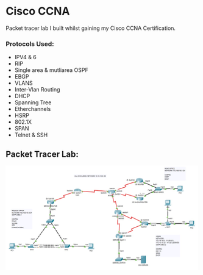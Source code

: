 # Cisco CCNA
Packet tracer lab I built whilst gaining my Cisco CCNA Certification.

### Protocols Used:
* IPV4 & 6
* RIP
* Single area & mutliarea OSPF
* EBGP
* VLANS
* Inter-Vlan Routing
* DHCP
* Spanning Tree
* Etherchannels
* HSRP
* 802.1X
* SPAN
* Telnet & SSH

## Packet Tracer Lab:
<img src="Docs/img/PKT.jpg">
